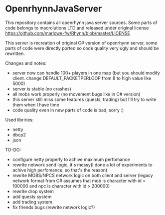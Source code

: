 # OpenrhynnJavaServer

This repository contains all openrhynn java server sources.
Some parts of code belongs to macrolutions LTD and released under original license https://github.com/marlowe-fw/Rhynn/blob/master/LICENSE

This server is recreation of original C# version of openrhynn server, some parts of code were directly ported so code quality very ugly and should be rewritten.

Changes and notes:
- server now can handle 100+ players in one map (but you should modify client. change DEFAULT_PACKETPERLOOP from 8 to high value like 5000)
- server is stable (no crashes)
- all mobs work properly (no movement bugs like in C# version)
- this server still miss some features (quests, trading) but I'll try to write them when I have time
- code quality even in new parts of code is bad, sorry :)

Used libriries:
- netty
- dbcp2
- json

TO-DO:
- configure netty properly to achive maximum perfomance
- rewrite network send logic, it's messy(I done a lot of experiments to achive high perfomance, so that's the reason)
- rewrite MOBS/NPCS network logic on both client and server (legacy network format from C# assumes that mob is character with id > 100000 and npc is character with id > 200000)
- rewrite drop system
- add quests system
- add trading system
- fix friends bugs (rewrite network logic?)
